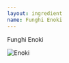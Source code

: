 ```yaml
---
layout: ingredient
name: Funghi Enoki
---
```


Funghi Enoki

![Enoki](/JapaneseCookbook/assets/images/ingredients/enoki-1.jpg)
